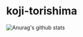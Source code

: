 # koji-torishima
![Anurag's github stats](https://github-readme-stats.vercel.app/api?username=koji-torishima&count_private=true&show_icons=true&theme=radical)
